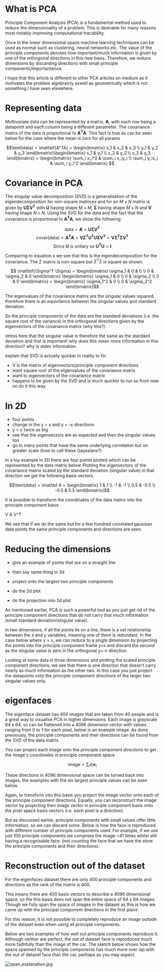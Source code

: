 # What is PCA 

Principle Component Analysis (PCA) is a fundamental method used to reduce the dimensionality of a problem. This is desirable for many reasons most notably improving computational tracability. 

Once in the lower dimensional space machine learning techniques can be used as normal such as clustering, neural networks etc. The value of the principle components denotes how important/much information is given by one of the orthogonal directions in this new basis. Therefore, we reduce dimensions by discarding directions with small principle components/importantance. 

I hope that this article is different to other PCA articles on medium as it motivates the problem algebraicly aswell as geometrically which is not something I have seen elsewhere.

#  Representing data

Multivariate data can be represented by a matrix, $\mathbf{A}$, with each row being a datapoint and each column being a different parameter. The covariance matrix of the data is proportional to $\mathbf{A
^TA}$. This fact is true as can be seen below for the case where the mean is zero for all params

$$\text{data} = \mathbf{A^TA} = \begin{bmatrix} x_1 & x_2 & x_3 \\ y_1 & y_2 & y_3 \end{bmatrix}\begin{bmatrix} x_1 & y_1 \\ x_2 & y_2 \\ x_3 & y_3 \end{bmatrix} = \begin{bmatrix} \sum_i x_i^2 & \sum_i x_iy_i \\ \sum_i y_ix_i & \sum_i y_i^2 \end{bmatrix} $$


# Covariance in PCA


The singular value decomposition (SVD) is a generalisation of the eigendecomposition for non-square matrices and for an $M \times N$ matrix is given by $\mathbf{U \Sigma V^T}$ with $\mathbf U$ having shape $M \times M$, $\mathbf \Sigma$ having shape $M \times N$ and $\mathbf V$ having shape $N \times N$. Using the SVD for the data and the fact that the covariance is proportional to $\mathbf{A^T A}$, we show the following:

$$\text{data} = \mathbf{A} = \mathbf{U \Sigma V^T}$$
$$\text{covar(data)} \propto \mathbf{A^TA} = \mathbf{V \Sigma^T U^T U \Sigma V^T} = \mathbf{V \Sigma^T \Sigma V^T}$$
$$\text{Since } \mathbf U \text{ is unitary so } \mathbf{U^T U} = \mathbf I$$



Comparing to equation x we see that this is the eigendecomposition for the covariance. The $\Sigma$ matrix is non-square but $\Sigma^T \Sigma$ is square as shown. 

$$ \mathbf{\Sigma^T \Sigma} = \begin{bmatrix} \sigma_1  & 0 & 0 \\ 0 & \sigma_2 & 0 \end{bmatrix} \begin{bmatrix} \sigma_1 & 0 \\ 0 & \sigma_2 \\ 0 & 0 \end{bmatrix} = \begin{bmatrix} \sigma_1^2 & 0 \\ 0 & \sigma_2^2 \end{bmatrix}$$

The eigenvalues of the covariance matrix are the singular values squared, therefore there is an equivilance between the singular values and standard deviation. 


So the principle components of the data are the standard deviations (i.e. the square root of the variance) in the orthogonal directions given by the eigenvectors of the covariance matrix (why this?).  

stress here that the singular value is therefore the same as the standard deviation and that is important! why does this mean more information in this direction? why is stdev information.

explain that SVD is actually quicker in reality to fin

- V is the matrix of eigenvectors/principle component directions
- want square root of the eigenvalues of the covariance matrix
- want to eigenvectors of the covariance matrix 
- happens to be given by the SVD and is much quicker to run so from now on do it this way 

# In 2D 

- four points
- change in the y = x and y = -x directions 
- y = x twice as big 
- see that the eigenvectors are as expected and then the singular values too
- go to many points that have the same underlying correlation but on greater scale (how to call these Gaussians?)

In a toy example in 2D there are four points plotted which can be represented by the data matrix below. Plotting the eigenvectors of the covariance matrix scaled by the standard deviation (singular value) in that direction we get the following basis vectors.


$$\text{data} = \mathbf A = \begin{bmatrix} 1 & 1 \\ -1 & -1 \\ 0.5 & -0.5 \\ -0.5 & 0.5 \end{bmatrix}$$

It is possible to transform the coordinates of the data matrix into the principle component basis 

V A V^T

We see that if we do the same but for a few hundred correlated gaussian data points the same principle components and directions are seen.

# Reducing the dimensions

- give an example of points that are on a straight line
- then say same thing in 3d
- project onto the largest two principle components

- do the 2d plot 
- do the projection into 2d plot

As mentioned earlier, PCA is such a powerful tool as you just get rid of the principle component directions that do not carry that much information (small standard deviation/singular value). 

In two dimensions, if all the points lie on a line, there is a set relationship between the x and y variables, meaning one of them is redundant. In the case below where y = x, we can reduce to a single dimension by projecting the points into the principle component frame y=x and discard the second as the singular value is zero in the orthogonal y=-x direction.

Looking at some data in three dimensions and plotting the scaled principle component directions, we see that there is one direction that doesn't carry nearly as much information as the other two. In this case you just project the datapoints onto the principle component directions of the larger two singular values only.


# eigenfaces

The eigenface dataset has 400 images that are taken from 40 people and is a great way to visualise PCA in higher dimensions. Each image is grayscale 64 x 64, so can be flattened into a 4096 dimension vector with values ranging from 0 to 1 for each pixel, below is an example image. As done previously, the principle components and their directions can be found from the SVD of the data matrix. 


You can project each image onto the principle component directions to get the image's coordinates in principle component space

$$\text{image} = \sum_i \sigma_i \mathbf v_i $$


These directions in 4096 dimensional space can be turned back into images, the examples with the six largest principle values can be seen below. 


Again, to transform into this basis you project the image vector onto each of the principle component directions. Equally, you can reconstruct the image vector by projecting then image vector in principle component basis onto the pixel space basis vectors (i.e. each pixel is a direction). 

But as discussed earlier, principle components with small values offer little information, so we can discard some. Below is how the face is reproduced with different number of principle components used. For example, if we use just 100 principle components we compress the image ~41 times whilst still having a recognisable face. (not counting the face that we have the store the principle components and their directions).

# Reconstruction out of the dataset

For the eigenfaces dataset there are only 400 principle components and directions as the rank of the matrix is 400. 

This means there are 400 basis vectors to describe a 4096 dimensional space, so the this basis does not span the entire space of 64 x 64 images. Though we fully span the space of images in the dataset as this is how we came up with the principal component directions in the first place. 

For this reason, it is not possible to completely reproduce an image outside of the dataset even when using all principle components. 

Below are two examples of how well out principle components reproduce it. Although neither are perfect, the out of dataset face is reproduced much more faithfully than the image of the car. The sketch below shows how the space spanned by the principle components has much more over lap with the out of dataset face than the car, perhaps as you may expect. 

![span_explanation.jpg](attachment:https://github.com/hws1302/pca-vs-autoencoder/span_explanation.jpg)
